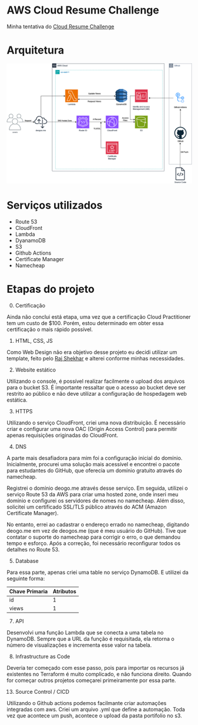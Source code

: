 # AWS Cloud Resume Challenge
Minha tentativa do [Cloud Resume Challenge](https://cloudresumechallenge.dev/)


# Arquitetura

<img src="img\Architecture.drawio.png">

# Serviços utilizados
* Route 53
* CloudFront
* Lambda
* DyanamoDB
* S3
* Github Actions
* Certificate Manager
* Namecheap

# Etapas do projeto

0. Certificação
   
Ainda não conclui está etapa, uma vez que a certificação Cloud Practitioner tem um custo de $100. Porém, estou determinado em obter essa certificação o mais rápido possível.

1. HTML, CSS, JS

Como Web Design não era objetivo desse projeto eu decidi utilizar um template, feito pelo [Raj Shekhar](https://github.com/rajshekhar26/cleanfolio-minimal) e alterei conforme minhas necessidades.

2. Website estático

Utilizando o console, é possível realizar facilmente o upload dos arquivos para o bucket S3. É importante ressaltar que o acesso ao bucket deve ser restrito ao público e não deve utilizar a configuração de hospedagem web estática.

3. HTTPS

Utilizando o serviço CloudFront, criei uma nova distribuição. É necessário criar e configurar uma nova OAC (Origin Access Control) para permitir apenas requisições originadas do CloudFront.

4. DNS

A parte mais desafiadora para mim foi a configuração inicial do domínio. Inicialmente, procurei uma solução mais acessível e encontrei o pacote para estudantes do GitHub, que oferecia um domínio gratuito através do namecheap. 

Registrei o domínio deogo.me através desse serviço. Em seguida, utilizei o serviço Route 53 da AWS para criar uma hosted zone, onde inseri meu domínio e configurei os servidores de nomes no namecheap. Além disso, solicitei um certificado SSL/TLS público através do ACM (Amazon Certificate Manager).

No entanto, errei ao cadastrar o endereço errado no namecheap, digitando deogo.me em vez de deogos.me (que é meu usuário do GitHub). Tive que contatar o suporte do namecheap para corrigir o erro, o que demandou tempo e esforço. Após a correção, foi necessário reconfigurar todos os detalhes no Route 53. 

5. Database

Para essa parte, apenas criei uma table no serviço DynamoDB. E utilizei da seguinte forma: 

 Chave Primaria                | Atributos |
| -------------------------- | ---------- |
| id | 1      |
| views                   | 1         |


7. API

Desenvolvi uma função Lambda que se conecta a uma tabela no DynamoDB. Sempre que a URL da função é requisitada, ela retorna o número de visualizações e incrementa esse valor na tabela.


8.  Infrastructure as Code

Deveria ter começado com esse passo, pois para importar os recursos já existentes no Terraform é muito complicado, e não funciona direito. Quando for começar outros projetos começarei primeiramente por essa parte.

13. Source Control / CICD

Utilizando o Github actions podemos facilmante criar automações integradas com aws. Criei um arquivo .yml que define a automação. Toda vez que acontece um push, acontece o upload da pasta portifolio no s3.


